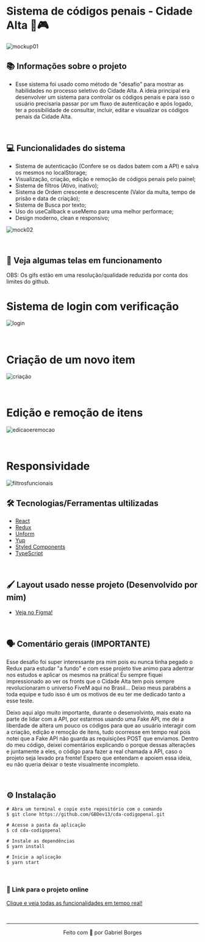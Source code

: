 # Sistema de códigos penais - Cidade Alta 💛🎮

![mockup01](https://user-images.githubusercontent.com/71772559/117219254-4a3eba00-addb-11eb-8bc9-7d2b6e41acf6.png)

## 📚 Informações sobre o projeto

* Esse sistema foi usado como método de "desafio" para mostrar as habilidades no processo seletivo do Cidade Alta. A ideia principal era desenvolver um sistema para controlar os códigos penais e para isso o usuário precisaria passar por um fluxo de autenticação e após logado, ter a possibilidade de consultar, incluir, editar e visualizar os códigos penais da Cidade Alta.

&nbsp;

## 💻 Funcionalidades do sistema

* Sistema de autenticação (Confere se os dados batem com a API) e salva os mesmos no localStorage;
* Visualização, criação, edição e remoção de códigos penais pelo painel;
* Sistema de filtros (Ativo, inativo);
* Sistema de Ordem crescente e descrescente (Valor da multa, tempo de prisão e data de criação);
* Sistema de Busca por texto;
* Uso do useCallback e useMemo para uma melhor performace;
* Design moderno, clean e responsivo;


![mock02](https://user-images.githubusercontent.com/71772559/117219857-7c9ce700-addc-11eb-862c-2132da7f72e6.png)

&nbsp;

## 🚀 Veja algumas telas em funcionamento

OBS: Os gifs estão em uma resolução/qualidade reduzida por conta dos limites do github.

# Sistema de login com verificação

![login](https://user-images.githubusercontent.com/71772559/117221336-71978600-addf-11eb-84dc-ee61bcdfb8e5.gif)

&nbsp;

# Criação de um novo item

![criação](https://user-images.githubusercontent.com/71772559/117219983-bbcb3800-addc-11eb-8baf-8271e7df3e9d.gif)

&nbsp;

# Edição e remoção de itens

![edicaoeremocao](https://user-images.githubusercontent.com/71772559/117220127-0056d380-addd-11eb-9ebd-d376ee957d60.gif)

&nbsp;

# Responsividade

![filtrosfuncionais](https://user-images.githubusercontent.com/71772559/117220258-3d22ca80-addd-11eb-9617-68e81e12cb99.gif)

## 🛠️ Tecnologias/Ferramentas ultilizadas

* [React](https://pt-br.reactjs.org/E)
* [Redux](https://redux.js.org/)
* [Unform](https://unform.dev/)
* [Yup](https://github.com/jquense/yup)
* [Styled Components](https://styled-components.com/)
* [TypeScript](https://www.typescriptlang.org/)

&nbsp;

## 🖌️ Layout usado nesse projeto (Desenvolvido por mim)
* [Veja no Figma!](https://www.figma.com/file/jkXPoD7HU8NHdcMd4ZrGnn/Desafio-CDA?node-id=0%3A1)

&nbsp;

## 🗣 Comentário gerais (IMPORTANTE)
Esse desafio foi super interessante pra mim pois eu nunca tinha pegado o Redux para estudar "a fundo" e com esse projeto tive animo para adentrar nos estudos e aplicar os mesmos na prática! Eu sempre fiquei impressionado ao ver os fronts que o Cidade Alta tem pois sempre revolucionaram o universo FiveM aqui no Brasil... Deixo meus parabéns a toda equipe e tudo isso é um os motivos de eu ter me dedicado tanto a esse teste.

Deixo aqui algo muito importante, durante o desenvolvinto, mais exato na parte de lidar com a API, por estarmos usando uma Fake API, me dei a liberdade de altera um pouco os códigos para que ao usuário interagir com a criação, edição e remoção de itens, tudo ocorresse em tempo real pois notei que a Fake API não guarda as requisições POST que enviamos. Dentro do meu código, deixei comentários explicando o porque dessas alterações e juntamente a eles, o código para fazer a real chamada a API, caso o projeto seja levado pra frente! Espero que entendam e apoiem essa ideia, eu não queria deixar o teste visualmente incompleto.


&nbsp;

## ⚙️ Instalação
```
# Abra um terminal e copie este repositório com o comando
$ git clone https://github.com/GBDev13/cda-codigopenal.git
```

```
# Acesse a pasta da aplicação
$ cd cda-codigopenal

# Instale as dependências
$ yarn install

# Inicie a aplicação
$ yarn start

```

&nbsp;

### 🔗 Link para o projeto online


[Clique e veja todas as funcionalidades em tempo real!](https://moveit-eight-omega.vercel.app)

&nbsp;

---

<p align="center">Feito com 💙 por Gabriel Borges</p>



